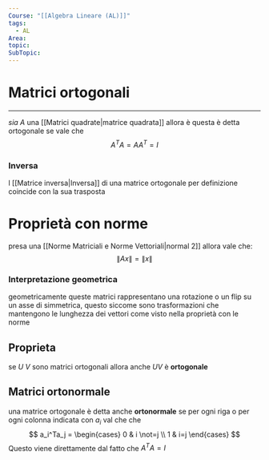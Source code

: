 ```yaml
---
Course: "[[Algebra Lineare (AL)]]"
tags:
  - AL
Area: 
topic: 
SubTopic:
---
```

# Matrici ortogonali
---
_sia_ $A$ una [[Matrici quadrate|matrice quadrata]] 
allora è questa è detta ortogonale se vale che $$A^TA=AA^T=I$$

### Inversa
l [[Matrice inversa|Inversa]] di una matrice ortogonale per definizione coincide con la sua trasposta 


# Proprietà con norme
presa una [[Norme Matriciali e Norme Vettoriali|normal 2]]  allora vale che:
$$\|Ax\|=\|x\|$$


### Interpretazione geometrica
geometricamente queste matrici rappresentano una rotazione o un flip su un asse di simmetrica, questo siccome sono trasformazioni che mantengono le lunghezza dei vettori come visto nella proprietà con le norme 

## Proprieta
se $U$ $V$ sono matrici ortogonali allora anche $UV$ è __ortogonale__ 





## Matrici ortonormale
una matrice ortogonale è detta anche __ortonormale__ se per ogni riga o per ogni colonna indicata con $a_i$ val che che 
$$
a_i^Ta_j =
\begin{cases}
0 & i \not=j \\
1 & i=j
\end{cases}
$$
Questo viene direttamente dal fatto che $A^TA=I$
